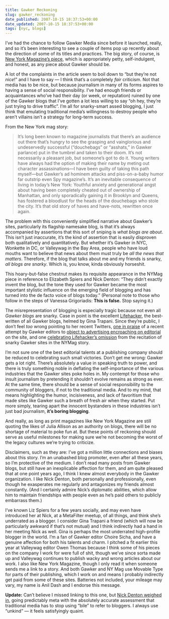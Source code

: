 ```yaml
---
title: Gawker Reckoning
slug: gawker_reckoning
date_published: 2007-10-15 18:37:53+00:00
date_updated: 2007-10-15 18:37:53+00:00
tags: [nyc, blogs]
---
```

I’ve had the chance to follow Gawker Media since before it launched, really, and so it’s been interesting to see a couple of items pop up recently about the direction of some of its titles and practices. The big story, of course, is [New York Magazine’s piece](https://nymag.com/news/features/39319/), which is appropriately petty, self-indulgent, and honest, as any piece about Gawker should be.

A lot of the complaints in the article seem to boil down to “but they’re not *nice*!” and I have to say — I think that’s a completely *fair* criticism. Not that media has to be nice, but because journalism in many of its forms aspires to having a sense of social responsibility. I’ve had enough friends or acquaintances who’ve had their day (or week, or reputation) ruined by one of the Gawker blogs that I’ve gotten a lot less willing to say “oh hey, they’re just trying to drive traffic”. I’m all for snarky-smart assed blogging, I just think that emulating traditional media’s willingness to destroy people who aren’t villains isn’t a strategy for long-term success.

From the New York mag story:

> It’s long been known to magazine journalists that there’s an audience out there that’s hungry to see the grasping and vainglorious and undeservedly successful (“douchebags” or “asshats,” in Gawker parlance) put in the tumbrel and taken to their doom. It’s not necessarily a pleasant job, but someone’s got to do it. Young writers have always had the option of making their name by meting out character assassinations—I have been guilty of taking this path myself—but Gawker’s ad hominem attacks and piss-on-a-baby humor far outstrip even Spy magazine’s. It’s an inevitable consequence of living in today’s New York: Youthful anxiety and generational angst about having been completely cheated out of ownership of Manhattan, and only sporadically gaining it in Brooklyn and Queens, has fostered a bloodlust for the heads of the douchebags who stole the city. It’s that old story of haves and have-nots, rewritten once again.

The problem with this conveniently simplified narrative about Gawker’s sites, particularly its flagship namesake blog, is that it’s always accompanied by assertions that this sort of sniping is *what blogs are about*. This isn’t just inaccurate, it’s the kind of assertion that is easily disproven both qualitatively and quantitatively. But whether it’s Gawker in NYC, Wonkette in DC, or Valleywag in the Bay Area, people who have loud mouths want to believe that news about them must truly be *all the news that matters*. Therefore, if the blog that talks about me and my friends is snarky, *all blogs are snarky*. Which is, you know, kinda obviously horseshit.

This hoary-but-false chestnut makes its requisite appearance in the NYMag piece in reference to Elizabeth Spiers and Nick Denton: “They didn’t exactly invent the blog, but the tone they used for Gawker became the most important stylistic influence on the emerging field of blogging and has turned into the de facto voice of blogs today.” (Personal note to those who follow in the steps of Vanessa Grigoriadis: **This is false.** Stop saying it.)

The misrepresentation of blogging is especially tragic because not even all *Gawker blogs* are snarky. Case in point is the excellent [Lifehacker](http://www.lifehacker.com/), the best-written of all Gawker blogs, helmed by Gina Trapani. Since they’re public, I don’t feel *too* wrong pointing to her recent Twitters, [one in praise](http://twitter.com/ginatrapani/statuses/331591822) of a recent attempt by Gawker editors to [object to advertising encroaching on editorial](http://web.archive.org/web/20071012025124/http://gawker.com/news/transparency/should-we-be-on-strike-309077.php) on the site, and one [celebrating Lifehacker’s omission](http://twitter.com/ginatrapani/statuses/337669362) from the recitation of snarky Gawker sites in the NYMag story.

I’m not sure one of the best editorial talents at a publishing company should be reduced to celebrating such small victories. Don’t get me wrong: Gawker gets a lot right. There’s absolutely a value in speaking truth to power, and there is truly something noble in deflating the self-importance of the various industries that the Gawker sites poke holes in. My contempt for those who insult journalism by pretending it shouldn’t evolve remains as strong as ever. At the same time, there should be a sense of social responsibility to the community of bloggers, if not to the traditional media. And to my mind, that means highlighting the humor, incisiveness, and lack of favoritism that made sites like Gawker such a breath of fresh air when they started. Put more simply, tearing apart the innocent bystanders in these industries isn’t just bad journalism, **it’s boring blogging**.

And really, as long as print magazines like New York Magazine are still quoting the likes of Julia Allison as an authority on blogs, there will be no shortage of material to poke fun at. But these points of reckoning should serve as useful milestones for making sure we’re not becoming the worst of the legacy cultures we’re trying to criticize.

Disclaimers, such as they are: I’ve got a million little connections and biases about this story. I’m an unabashed blog promoter, even after all these years, so I’m protective of the medium. I don’t read many posts from Gawker blogs, but still have an inexplicable affection for them, and am quite pleased that at one point years ago, I think I knew almost everybody in the Gawker organization. I like Nick Denton, both personally and professionally, even though he exasperates me regularly and antagonizes my friends almost constantly. (And I certainly admire Nick’s diplomatic abilities, which allow him to maintain friendships with people even as he’s paid others to publicly embarrass them.)

I’ve known Liz Spiers for a few years socially, and may even have introduced her at Nick, at a MetaFilter meetup, of all things, and think she’s underrated as a blogger. I consider Gina Trapani a friend (which will now be particularly awkward if that’s not mutual) and I think indirectly had a hand in her meeting Nick as well. Gina is perhaps the most underrated high-profile blogger in the world. I’m a fan of Gawker editor Choire Sicha, and have a genuine affection for both his talents and charm. I pitched a fit earlier this year at Valleywag editor Owen Thomas because I think some of his pieces on the company I work for were full of shit, though we’ve since sorta made up and Valleywag continues to publish wacky and wrong articles about our work. I also like New York Magazine, though I only read it when someone sends me a link to a story. And both Gawker and NY Mag use Movable Type for parts of their publishing, which I work on and means I probably indirectly get paid from some of these sites. Batteries not included, your mileage may vary, my name is Anil Dash and I endorse this message.

**Update:** Can’t believe I missed linking to this one, but [Nick Denton weighed in](https://web.archive.org/web/20071015145858/http://www.nickdenton.org/002217.html), going predictably meta with the absolutely accurate assessment that traditional media has to stop using “bile” to refer to bloggers. I always use “unkind” — it feels satisfyingly quaint.
